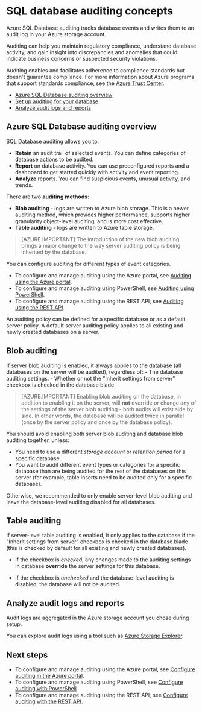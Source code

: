 <properties
    pageTitle="Azure SQL Database - Auditing | Azure"
    description="Azure SQL Database auditing tracks database events and writes them to an audit log in your Azure storage account."
    services="sql-database"
    documentationcenter=""
    author="ronitr"
    manager="jhubbard"
    editor="giladm" />
<tags
    ms.assetid="89c2a155-c2fb-4b67-bc19-9b4e03c6d3bc"
    ms.service="sql-database"
    ms.custom="secure and protect"
    ms.workload="data-management"
    ms.tgt_pltfrm="na"
    ms.devlang="na"
    ms.topic="article"
    ms.date="10/05/2016"
    wacn.date=""
    ms.author="ronitr; giladm" />

# SQL database auditing concepts
Azure SQL Database auditing tracks database events and writes them to an audit log in your Azure storage account.

Auditing can help you maintain regulatory compliance, understand database activity, and gain insight into discrepancies and anomalies that could indicate business concerns or suspected security violations.

Auditing enables and facilitates adherence to compliance standards but doesn't guarantee compliance. For more information about Azure programs that support standards compliance, see the [Azure Trust Center](https://www.trustcenter.cn/zh-cn/compliance/default.html).

* [Azure SQL Database auditing overview]
* [Set up auditing for your database]
* [Analyze audit logs and reports]

## <a id="subheading-1"></a>Azure SQL Database auditing overview
SQL Database auditing allows you to:

* **Retain** an audit trail of selected events. You can define categories of database actions to be audited.
* **Report** on database activity. You can use preconfigured reports and a dashboard to get started quickly with activity and event reporting.
* **Analyze** reports. You can find suspicious events, unusual activity, and trends.

There are two **auditing methods**:

* **Blob auditing** - logs are written to Azure blob storage. This is a newer auditing method, which provides higher performance, supports higher granularity object-level auditing, and is more cost effective.
* **Table auditing** - logs are written to Azure table storage.

> [AZURE.IMPORTANT]
> The introduction of the new blob auditing brings a major change to the way server auditing policy is being inherited by the database. 

You can configure auditing for different types of event categories.

* To configure and manage auditing using the Azure portal, see [Auditing using the Azure portal](/documentation/articles/sql-database-auditing-portal/).
* To configure and manage auditing using PowerShell, see [Auditing using PowerShell](/documentation/articles/sql-database-auditing-powershell/).
* To configure and manage auditing using the REST API, see [Auditing using the REST API](/documentation/articles/sql-database-auditing-rest/).

<!--For each Event Category, auditing of **Success** and **Failure** operations are configured separately.-->

An auditing policy can be defined for a specific database or as a default server policy. A default server auditing policy applies to all existing and newly created databases on a server.

## Blob auditing

If server blob auditing is enabled, it always applies to the database (all databases on the server will be audited), regardless of:
    - The database auditing settings.
    - Whether or not the "Inherit settings from server" checkbox is checked in the database blade.

> [AZURE.IMPORTANT]
> Enabling blob auditing on the database, in addition to enabling it on the server, will **not** override or change any of the settings of the server blob auditing - both audits will exist side by side. In other words, the database will be audited twice in parallel (once by the server policy and once by the database policy).

You should avoid enabling both server blob auditing and database blob auditing together, unless:
 * You need to use a different *storage account* or *retention period* for a specific database.
 * You want to audit different event types or categories for a specific database than are being audited for the rest of the databases on this server (for example, table inserts need to be audited only for a specific database).

Otherwise,  we recommended to only enable server-level blob auditing and leave the database-level auditing disabled for all databases.

## Table auditing

If server-level table auditing is enabled, it only applies to the database if the "Inherit settings from server" checkbox is checked in the database blade (this is checked by default for all existing and newly created databases).

- If the checkbox is *checked*, any changes made to the auditing settings in database **override** the server settings for this database.

- If the checkbox is *unchecked* and the database-level auditing is disabled, the database will not be audited.

## Analyze audit logs and reports
Audit logs are aggregated in the Azure storage account you chose during setup.

You can explore audit logs using a tool such as [Azure Storage Explorer](http://storageexplorer.com/).

## Next steps

* To configure and manage auditing using the Azure portal, see [Configure auditing in the Azure portal](/documentation/articles/sql-database-auditing-portal/).
* To configure and manage auditing using PowerShell, see [Configure auditing with PowerShell](/documentation/articles/sql-database-auditing-powershell/).
* To configure and manage auditing using the REST API, see [Configure auditing with the REST API](/documentation/articles/sql-database-auditing-rest/).


<!--Anchors-->
[Azure SQL Database auditing overview]: #subheading-1
[Set up auditing for your database]: #subheading-2
[Analyze audit logs and reports]: #subheading-3
[Practices for usage in production]: #subheading-5
[Storage Key Regeneration]: #subheading-6
[Automation (PowerShell / REST API)]: #subheading-7
[Blob/Table differences in Server auditing policy inheritance]: (#subheading-8)  

<!--Image references-->
[1]: ./media/sql-database-auditing-get-started/1_auditing_get_started_settings.png
[2]: ./media/sql-database-auditing-get-started/2_auditing_get_started_server_inherit.png
[3]: ./media/sql-database-auditing-get-started/3_auditing_get_started_turn_on.png
[3-tbl]: ./media/sql-database-auditing-get-started/3_auditing_get_started_turn_on_table.png
[4]: ./media/sql-database-auditing-get-started/4_auditing_get_started_storage_details.png
[5]: ./media/sql-database-auditing-get-started/5_auditing_get_started_audited_events.png
[6]: ./media/sql-database-auditing-get-started/6_auditing_get_started_storage_key_regeneration.png
[7]: ./media/sql-database-auditing-get-started/7_auditing_get_started_activity_log.png
[8]: ./media/sql-database-auditing-get-started/8_auditing_get_started_regenerate_key.png
[9]: ./media/sql-database-auditing-get-started/9_auditing_get_started_report_template.png
[10]: ./media/sql-database-auditing-get-started/10_auditing_get_started_blob_view_audit_logs.png
[11]: ./media/sql-database-auditing-get-started/11_auditing_get_started_blob_audit_records.png
[12]: ./media/sql-database-auditing-get-started/12_auditing_get_started_table_audit_records.png
